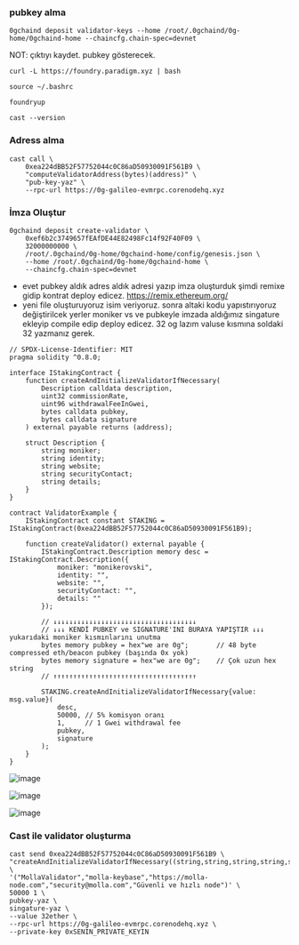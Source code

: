 ### pubkey alma
```
0gchaind deposit validator-keys --home /root/.0gchaind/0g-home/0gchaind-home --chaincfg.chain-spec=devnet
```
NOT: çıktıyı kaydet. pubkey gösterecek.


```
curl -L https://foundry.paradigm.xyz | bash
```
```
source ~/.bashrc
```
```
foundryup
```
```
cast --version
```

### Adress alma
```
cast call \
    0xea224dBB52F57752044c0C86aD50930091F561B9 \
    "computeValidatorAddress(bytes)(address)" \
    "pub-key-yaz" \
    --rpc-url https://0g-galileo-evmrpc.corenodehq.xyz
```
### İmza Oluştur
```
0gchaind deposit create-validator \
    0xef6b2c3749657fEAfDE44E82498Fc14f92F40F09 \
    32000000000 \
    /root/.0gchaind/0g-home/0gchaind-home/config/genesis.json \
    --home /root/.0gchaind/0g-home/0gchaind-home \
    --chaincfg.chain-spec=devnet
```

- evet pubkey aldık adres aldık adresi yazıp imza oluşturduk şimdi remixe gidip kontrat deploy edicez. https://remix.ethereum.org/
- yeni file oluşturuyoruz isim veriyoruz. sonra altaki kodu yapıstırıyoruz değiştirilcek yerler moniker vs ve pubkeyle imzada aldığımız singature ekleyip compile edip deploy edicez. 32 og lazım valuse kısmına soldaki 32 yazmanız gerek.





```
// SPDX-License-Identifier: MIT
pragma solidity ^0.8.0;

interface IStakingContract {
    function createAndInitializeValidatorIfNecessary(
        Description calldata description,
        uint32 commissionRate, 
        uint96 withdrawalFeeInGwei,
        bytes calldata pubkey,
        bytes calldata signature
    ) external payable returns (address);

    struct Description {
        string moniker;
        string identity;
        string website;
        string securityContact;
        string details;
    }
}

contract ValidatorExample {
    IStakingContract constant STAKING = IStakingContract(0xea224dBB52F57752044c0C86aD50930091F561B9);

    function createValidator() external payable {
        IStakingContract.Description memory desc = IStakingContract.Description({
            moniker: "monikerovski",
            identity: "",
            website: "",
            securityContact: "",
            details: ""
        });

        // ↓↓↓↓↓↓↓↓↓↓↓↓↓↓↓↓↓↓↓↓↓↓↓↓↓↓↓↓↓↓↓↓↓↓↓↓
        // ↓↓↓ KENDİ PUBKEY ve SIGNATURE'INI BURAYA YAPIŞTIR ↓↓↓ yukarıdaki moniker kısmınlarını unutma
        bytes memory pubkey = hex"we are 0g";       // 48 byte compressed eth/beacon pubkey (başında 0x yok)
        bytes memory signature = hex"we are 0g";    // Çok uzun hex string
        // ↑↑↑↑↑↑↑↑↑↑↑↑↑↑↑↑↑↑↑↑↑↑↑↑↑↑↑↑↑↑↑↑↑↑↑↑

        STAKING.createAndInitializeValidatorIfNecessary{value: msg.value}(
            desc,
            50000, // 5% komisyon oranı
            1,     // 1 Gwei withdrawal fee
            pubkey,
            signature
        );
    }
}
```


![image](https://github.com/user-attachments/assets/e1c5d864-6b9a-4b72-8810-4a0793c62056)

![image](https://github.com/user-attachments/assets/8584f634-a389-4841-a20a-ff982abbb9d3)

![image](https://github.com/user-attachments/assets/be795c20-4ec5-44b7-a02a-3453cba79579)



### Cast ile validator oluşturma
```
cast send 0xea224dBB52F57752044c0C86aD50930091F561B9 \
"createAndInitializeValidatorIfNecessary((string,string,string,string,string),uint32,uint96,bytes,bytes)" \
'("MollaValidator","molla-keybase","https://molla-node.com","security@molla.com","Güvenli ve hızlı node")' \
50000 1 \
pubkey-yaz \
singature-yaz \
--value 32ether \
--rpc-url https://0g-galileo-evmrpc.corenodehq.xyz \
--private-key 0xSENIN_PRIVATE_KEYIN
```





